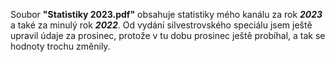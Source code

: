 Soubor **"Statistiky 2023.pdf"** obsahuje statistiky mého kanálu za rok ***2023*** a také za minulý rok ***2022***. Od vydání silvestrovského speciálu jsem ještě upravil údaje za prosinec, protože v tu dobu prosinec ještě probíhal, a tak se hodnoty trochu změnily.